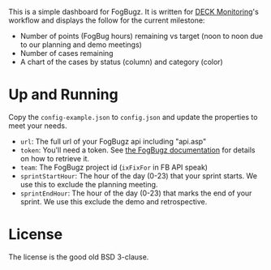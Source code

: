This is a simple dashboard for FogBugz. It is written for [DECK Monitoring](https://github.com/deck/)'s workflow and displays the follow for the current milestone:

* Number of points (FogBug hours) remaining vs target (noon to noon due to our planning and demo meetings)
* Number of cases remaining
* A chart of the cases by status (column) and category (color)

# Up and Running

Copy the `config-example.json` to `config.json` and update the properties to meet your needs.

* `url`: The full url of your FogBugz api including "api.asp"
* `token`: You'll need a token. See [the FogBugz documentation](http://fogbugz.stackexchange.com/fogbugz-xml-api) for details on how to retrieve it.
* `team`: The FogBugz project id (`ixFixFor` in FB API speak)
* `sprintStartHour`: The hour of the day (0-23) that your sprint starts. We use this to exclude the planning meeting.
* `sprintEndHour`: The hour of the day (0-23) that marks the end of your sprint. We use this exclude the demo and retrospective.

# License

The license is the good old BSD 3-clause.